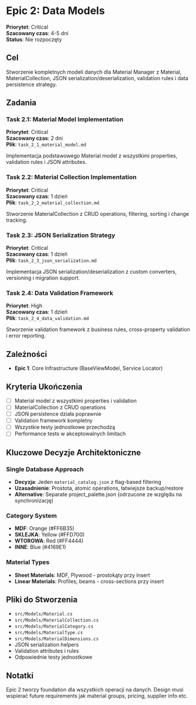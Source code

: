 # Epic 2: Data Models

**Priorytet**: Critical  
**Szacowany czas**: 4-5 dni  
**Status**: Nie rozpoczęty

## Cel
Stworzenie kompletnych modeli danych dla Material Manager z Material, MaterialCollection, JSON serialization/deserialization, validation rules i data persistence strategy.

## Zadania

### Task 2.1: Material Model Implementation
**Priorytet**: Critical  
**Szacowany czas**: 2 dni  
**Plik**: `task_2_1_material_model.md`

Implementacja podstawowego Material model z wszystkimi properties, validation rules i JSON attributes.

### Task 2.2: Material Collection Implementation  
**Priorytet**: Critical  
**Szacowany czas**: 1 dzień  
**Plik**: `task_2_2_material_collection.md`

Stworzenie MaterialCollection z CRUD operations, filtering, sorting i change tracking.

### Task 2.3: JSON Serialization Strategy
**Priorytet**: Critical  
**Szacowany czas**: 1 dzień  
**Plik**: `task_2_3_json_serialization.md`

Implementacja JSON serialization/deserialization z custom converters, versioning i migration support.

### Task 2.4: Data Validation Framework
**Priorytet**: High  
**Szacowany czas**: 1 dzień  
**Plik**: `task_2_4_data_validation.md`

Stworzenie validation framework z business rules, cross-property validation i error reporting.

## Zależności
- **Epic 1**: Core Infrastructure (BaseViewModel, Service Locator)

## Kryteria Ukończenia
- [ ] Material model z wszystkimi properties i validation
- [ ] MaterialCollection z CRUD operations
- [ ] JSON persistence działa poprawnie
- [ ] Validation framework kompletny
- [ ] Wszystkie testy jednostkowe przechodzą
- [ ] Performance tests w akceptowalnych limitach

## Kluczowe Decyzje Architektoniczne

### Single Database Approach
- **Decyzja**: Jeden `material_catalog.json` z flag-based filtering
- **Uzasadnienie**: Prostota, atomic operations, łatwiejsze backup/restore
- **Alternative**: Separate project_palette.json (odrzucone ze względu na synchronizację)

### Category System
- **MDF**: Orange (#FF6B35)
- **SKLEJKA**: Yellow (#FFD700)  
- **WTOROWA**: Red (#FF4444)
- **INNE**: Blue (#4169E1)

### Material Types
- **Sheet Materials**: MDF, Plywood - prostokąty przy insert
- **Linear Materials**: Profiles, beams - cross-sections przy insert

## Pliki do Stworzenia
- `src/Models/Material.cs`
- `src/Models/MaterialCollection.cs`
- `src/Models/MaterialCategory.cs`
- `src/Models/MaterialType.cs`
- `src/Models/MaterialDimensions.cs`
- JSON serialization helpers
- Validation attributes i rules
- Odpowiednie testy jednostkowe

## Notatki
Epic 2 tworzy foundation dla wszystkich operacji na danych. Design musi wspierać future requirements jak material groups, pricing, supplier info etc. 